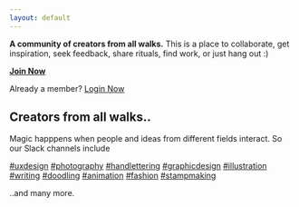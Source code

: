 ```yaml
---
layout: default
---
```


**A community of creators from all walks.** This is a place to collaborate, get inspiration, seek feedback, share rituals, find work, or just hang out :)

[**Join Now**](http://cdecaf.slack.com)

Already a member? [Login Now](http://cdecaf.slack.com/login)


## Creators from all walks..

Magic happpens when people and ideas from different fields interact. So our Slack channels include

[#uxdesign](http://)   [#photography](http://)   [#handlettering](http://)
[#graphicdesign](http://)   [#illustration](http://)   [#writing](http://)   [#doodling](http://)
[#animation](http://)   [#fashion](http://)   [#stampmaking](http://)

..and many more.
